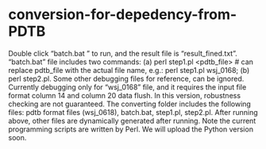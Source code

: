 # conversion-for-depedency-from-PDTB
Double click “batch.bat ” to run, and the result file is “result_fined.txt”.
“batch.bat” file includes two commands: (a) perl step1.pl <pdtb_file> # can replace pdtb_file with the actual file name, e.g.: perl step1.pl wsj_0168; (b) perl step2.pl.
Some other debugging files for reference, can be ignored.
Currently debugging only for “wsj_0168” file, and it requires the input file format column 14 and column 20 data flush. In this version, robustness checking are not guaranteed.
The converting folder includes the following files: pdtb format files (wsj_0618), batch.bat, step1.pl, step2.pl. After running above, other files are dynamically generated after running.
Note the current programming scripts are written by Perl. We will upload the Python version soon. 
